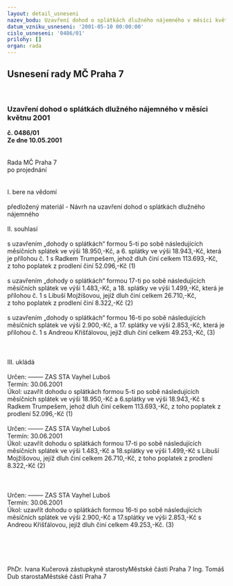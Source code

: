 ```yaml
---
layout: detail_usneseni
nazev_bodu: Uzavření dohod o splátkách dlužného nájemného v měsíci květnu  2001
datum_vzniku_usneseni: '2001-05-10 00:00:00'
cislo_usneseni: '0486/01'
prilohy: []
organ: rada
---
```

<div id="ucUsn_pList" class="usn">
	<span><h2>Usnesení rady MČ Praha 7 </h2>
<br></span><div class="standBody">
<span><h3>Uzavření dohod o splátkách dlužného nájemného v měsíci květnu  2001</h3></span><div class="center">
		<strong>č. 0486/01</strong><br>
	</div>
<div class="center">
		<strong>Ze dne 10.05.2001</strong><br><br>
	</div>
<br>Rada MČ Praha 7<br>po projednání<br><br><br>I.	bere na vědomí<br><br> předložený materiál - Návrh na uzavření dohod o splátkách dlužného nájemného<br><br>II.	souhlasí <br><br>s uzavřením „dohody o splátkách“ formou 5-ti po sobě následujících měsíčních splátek ve výši 18.950,-Kč, a 6. splátky ve výši 18.943,-Kč, která je přílohou č. 1 s Radkem Trumpešem, jehož dluh činí celkem 113.693,-Kč, <br>z toho poplatek z prodlení činí 52.096,-Kč 							 (1)<br><br>s uzavřením „dohody o splátkách“ formou 17-ti po sobě následujících měsíčních splátek ve výši 1.483,-Kč, a 18. splátky ve výši 1.499,-Kč, která je přílohou č. 1 s Libuší Mojžíšovou, jejíž dluh činí celkem 26.710,-Kč, <br>z toho poplatek z prodlení činí 8.322,-Kč 							 (2)<br><br>s uzavřením „dohody o splátkách“ formou 16-ti po sobě následujících měsíčních splátek ve výši 2.900,-Kč, a 17. splátky ve výši 2.853,-Kč, která je přílohou č. 1 s Andreou Křišťálovou, jejíž dluh činí celkem 49.253,-Kč, 										 (3)<br><br><br><br>III.	ukládá <br><br> Určen:	–––––	ZAS STA Vayhel Luboš<br>Termín: 30.06.2001<br>Úkol:	uzavřít  dohodu o splátkách formou 5-ti po sobě následujících měsíčních splátek ve výši 18.950,-Kč a 6.splátky ve výši 18.943,-Kč s Radkem Trumpešem, jehož dluh činí celkem 113.693,-Kč, z toho poplatek z prodlení 52.096,-Kč (1)<br> <br> Určen:	–––––	ZAS STA Vayhel Luboš<br>Termín: 30.06.2001<br>Úkol:	uzavřít  dohodu o splátkách formou 17-ti po sobě následujících měsíčních splátek ve výši 1.483,-Kč a 18.splátky ve výši 1.499,-Kč s Libuší Mojžíšovou, jejíž dluh činí celkem 26.710,-Kč, z toho poplatek z prodlení 8.322,-Kč (2)<br> <br><br><br> Určen:	–––––	ZAS STA Vayhel Luboš<br>Termín: 30.06.2001<br>Úkol:	uzavřít  dohodu o splátkách formou 16-ti po sobě následujících měsíčních splátek ve výši 2.900,-Kč a 17.splátky ve výši 2.853,-Kč s Andreou Křišťálovou, jejíž dluh činí celkem 49.253,-Kč. (3)<br> <br> <br><br><br> 	<br>PhDr. Ivana Kučerová zástupkyně starostyMěstské části Praha 7	Ing. Tomáš Dub starostaMěstské části Praha 7<br>	<br><br>
</div>
</div>